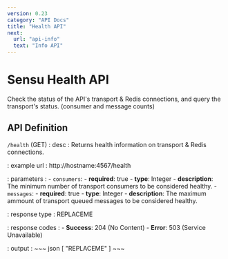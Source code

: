 ```yaml
---
version: 0.23
category: "API Docs"
title: "Health API"
next:
  url: "api-info"
  text: "Info API"
---
```


# Sensu Health API

Check the status of the API's transport & Redis connections, and query the
transport's status. (consumer and message counts)

## API Definition

`/health` (GET)
: desc
  : Returns health information on transport & Redis connections.

: example url
  : http://hostname:4567/health

: parameters
  : - `consumers`:
      - **required**: true
      - **type**: Integer
      - **description**: The minimum number of transport consumers to be considered healthy.
    - `messages`:
      - **required**: true
      - **type**: Integer
      - **description**: The maximum ammount of transport queued messages to be considered healthy.

: response type
  : REPLACEME

: response codes
  : - **Success**: 204 (No Content)
    - **Error**: 503 (Service Unavailable)

: output
  : ~~~ json
    [ "REPLACEME" ]
    ~~~
